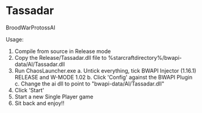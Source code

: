 Tassadar
========

BroodWarProtossAI

Usage:
1. Compile from source in Release mode
2. Copy the Release/Tassadar.dll file to %starcraftdirectory%/bwapi-data/AI/Tassadar.dll
3. Run ChaosLauncher.exe
  a. Untick everything, tick BWAPI Injector (1.16.1) RELEASE and W-MODE 1.02
  b. Click 'Config' against the BWAPI Plugin
  c. Change the ai dll to point to "bwapi-data/AI/Tassadar.dll"
4. Click 'Start'
5. Start a new Single Player game
6. Sit back and enjoy!!
